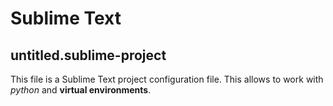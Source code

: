 # Sublime Text

## untitled.sublime-project
This file is a Sublime Text project configuration file. This allows to work with _python_ and __virtual environments__. 
